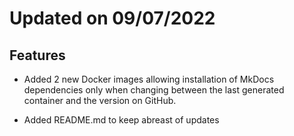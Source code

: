 # Updated on 09/07/2022 

## Features

 * Added 2 new Docker images allowing installation of MkDocs dependencies only when changing between the last generated container and the version on GitHub.

 * Added README.md to keep abreast of updates

